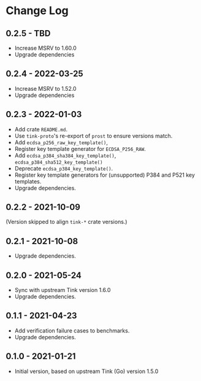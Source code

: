 # Change Log

## 0.2.5 - TBD

- Increase MSRV to 1.60.0
- Upgrade dependencies

## 0.2.4 - 2022-03-25

- Increase MSRV to 1.52.0
- Upgrade dependencies

## 0.2.3 - 2022-01-03

- Add crate `README.md`.
- Use `tink-proto`'s re-export of `prost` to ensure versions match.
- Add `ecdsa_p256_raw_key_template()`,
- Register key template generator for `ECDSA_P256_RAW`.
- Add `ecdsa_p384_sha384_key_template()`, `ecdsa_p384_sha512_key_template()`
- Deprecate `ecdsa_p384_key_template()`.
- Register key template generators for (unsupported) P384 and P521 key templates.
- Upgrade dependencies.

## 0.2.2 - 2021-10-09

(Version skipped to align `tink-*` crate versions.)

## 0.2.1 - 2021-10-08

- Upgrade dependencies.

## 0.2.0 - 2021-05-24

- Sync with upstream Tink version 1.6.0
- Upgrade dependencies.

## 0.1.1 - 2021-04-23

- Add verification failure cases to benchmarks.
- Upgrade dependencies.

## 0.1.0 - 2021-01-21

- Initial version, based on upstream Tink (Go) version 1.5.0
